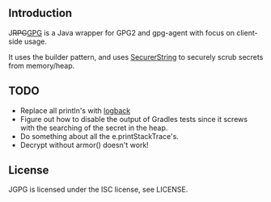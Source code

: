 Introduction
------------

J<del>RPG</del><ins>GPG</ins> is a Java wrapper for GPG2 and gpg-agent with focus on
client-side usage.

It uses the builder pattern, and uses
[SecurerString](https://github.com/simmel/SecurerString) to securely scrub
secrets from memory/heap.

TODO
----
* Replace all println's with [logback](http://logback.qos.ch/)
* Figure out how to disable the output of Gradles tests since it screws with
  the searching of the secret in the heap.
* Do something about all the e.printStackTrace's.
* Decrypt without armor() doesn't work!

License
-------

JGPG is licensed under the ISC license, see LICENSE.
